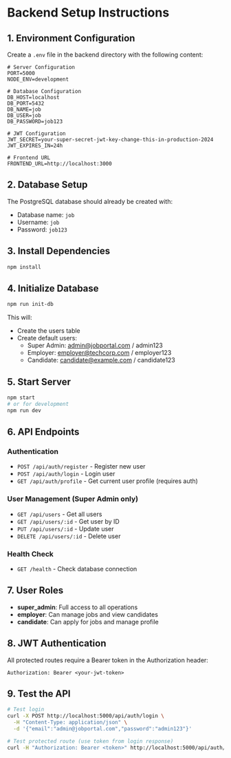 # Backend Setup Instructions

## 1. Environment Configuration

Create a `.env` file in the backend directory with the following content:

```env
# Server Configuration
PORT=5000
NODE_ENV=development

# Database Configuration
DB_HOST=localhost
DB_PORT=5432
DB_NAME=job
DB_USER=job
DB_PASSWORD=job123

# JWT Configuration
JWT_SECRET=your-super-secret-jwt-key-change-this-in-production-2024
JWT_EXPIRES_IN=24h

# Frontend URL
FRONTEND_URL=http://localhost:3000
```

## 2. Database Setup

The PostgreSQL database should already be created with:
- Database name: `job`
- Username: `job`
- Password: `job123`

## 3. Install Dependencies

```bash
npm install
```

## 4. Initialize Database

```bash
npm run init-db
```

This will:
- Create the users table
- Create default users:
  - Super Admin: admin@jobportal.com / admin123
  - Employer: employer@techcorp.com / employer123
  - Candidate: candidate@example.com / candidate123

## 5. Start Server

```bash
npm start
# or for development
npm run dev
```

## 6. API Endpoints

### Authentication
- `POST /api/auth/register` - Register new user
- `POST /api/auth/login` - Login user
- `GET /api/auth/profile` - Get current user profile (requires auth)

### User Management (Super Admin only)
- `GET /api/users` - Get all users
- `GET /api/users/:id` - Get user by ID
- `PUT /api/users/:id` - Update user
- `DELETE /api/users/:id` - Delete user

### Health Check
- `GET /health` - Check database connection

## 7. User Roles

- **super_admin**: Full access to all operations
- **employer**: Can manage jobs and view candidates
- **candidate**: Can apply for jobs and manage profile

## 8. JWT Authentication

All protected routes require a Bearer token in the Authorization header:
```
Authorization: Bearer <your-jwt-token>
```

## 9. Test the API

```bash
# Test login
curl -X POST http://localhost:5000/api/auth/login \
  -H "Content-Type: application/json" \
  -d '{"email":"admin@jobportal.com","password":"admin123"}'

# Test protected route (use token from login response)
curl -H "Authorization: Bearer <token>" http://localhost:5000/api/auth/profile
```
